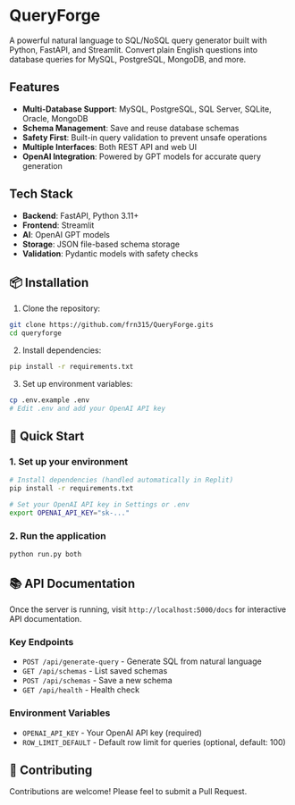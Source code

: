 # QueryForge

A powerful natural language to SQL/NoSQL query generator built with Python, FastAPI, and Streamlit. Convert plain English questions into database queries for MySQL, PostgreSQL, MongoDB, and more.

## Features

- **Multi-Database Support**: MySQL, PostgreSQL, SQL Server, SQLite, Oracle, MongoDB
- **Schema Management**: Save and reuse database schemas
- **Safety First**: Built-in query validation to prevent unsafe operations
- **Multiple Interfaces**: Both REST API and web UI
- **OpenAI Integration**: Powered by GPT models for accurate query generation

## Tech Stack

- **Backend**: FastAPI, Python 3.11+
- **Frontend**: Streamlit
- **AI**: OpenAI GPT models
- **Storage**: JSON file-based schema storage
- **Validation**: Pydantic models with safety checks

## 📦 Installation

1. Clone the repository:
```bash
git clone https://github.com/frn315/QueryForge.gits
cd queryforge
```

2. Install dependencies:
```bash
pip install -r requirements.txt
```

3. Set up environment variables:
```bash
cp .env.example .env
# Edit .env and add your OpenAI API key
```

## 🚀 Quick Start

### 1. Set up your environment
```bash
# Install dependencies (handled automatically in Replit)
pip install -r requirements.txt

# Set your OpenAI API key in Settings or .env
export OPENAI_API_KEY="sk-..."
```

### 2. Run the application
```bash
python run.py both
```

## 📚 API Documentation

Once the server is running, visit `http://localhost:5000/docs` for interactive API documentation.

### Key Endpoints

- `POST /api/generate-query` - Generate SQL from natural language
- `GET /api/schemas` - List saved schemas
- `POST /api/schemas` - Save a new schema
- `GET /api/health` - Health check

### Environment Variables

- `OPENAI_API_KEY` - Your OpenAI API key (required)
- `ROW_LIMIT_DEFAULT` - Default row limit for queries (optional, default: 100)

## 🤝 Contributing
Contributions are welcome! Please feel to submit a Pull Request.
